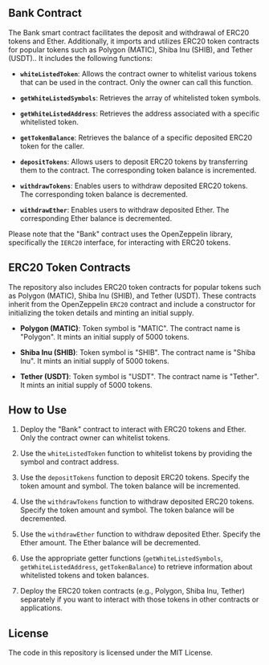 ## Bank Contract

The Bank smart contract facilitates the deposit and withdrawal of ERC20 tokens and Ether. Additionally, it imports and utilizes ERC20 token contracts for popular tokens such as Polygon (MATIC), Shiba Inu (SHIB), and Tether (USDT).. It includes the following functions:

- **`whiteListedToken`**: Allows the contract owner to whitelist various tokens that can be used in the contract. Only the owner can call this function.

- **`getWhiteListedSymbols`**: Retrieves the array of whitelisted token symbols.

- **`getWhiteListedAddress`**: Retrieves the address associated with a specific whitelisted token.

- **`getTokenBalance`**: Retrieves the balance of a specific deposited ERC20 token for the caller.

- **`depositTokens`**: Allows users to deposit ERC20 tokens by transferring them to the contract. The corresponding token balance is incremented.

- **`withdrawTokens`**: Enables users to withdraw deposited ERC20 tokens. The corresponding token balance is decremented.

- **`withdrawEther`**: Enables users to withdraw deposited Ether. The corresponding Ether balance is decremented.

Please note that the "Bank" contract uses the OpenZeppelin library, specifically the `IERC20` interface, for interacting with ERC20 tokens.

## ERC20 Token Contracts

The repository also includes ERC20 token contracts for popular tokens such as Polygon (MATIC), Shiba Inu (SHIB), and Tether (USDT). These contracts inherit from the OpenZeppelin `ERC20` contract and include a constructor for initializing the token details and minting an initial supply.

- **Polygon (MATIC)**: Token symbol is "MATIC". The contract name is "Polygon". It mints an initial supply of 5000 tokens.

- **Shiba Inu (SHIB)**: Token symbol is "SHIB". The contract name is "Shiba Inu". It mints an initial supply of 5000 tokens.

- **Tether (USDT)**: Token symbol is "USDT". The contract name is "Tether". It mints an initial supply of 5000 tokens.

## How to Use

1. Deploy the "Bank" contract to interact with ERC20 tokens and Ether. Only the contract owner can whitelist tokens.

2. Use the `whiteListedToken` function to whitelist tokens by providing the symbol and contract address.

3. Use the `depositTokens` function to deposit ERC20 tokens. Specify the token amount and symbol. The token balance will be incremented.

4. Use the `withdrawTokens` function to withdraw deposited ERC20 tokens. Specify the token amount and symbol. The token balance will be decremented.

5. Use the `withdrawEther` function to withdraw deposited Ether. Specify the Ether amount. The Ether balance will be decremented.

6. Use the appropriate getter functions (`getWhiteListedSymbols`, `getWhiteListedAddress`, `getTokenBalance`) to retrieve information about whitelisted tokens and token balances.

7. Deploy the ERC20 token contracts (e.g., Polygon, Shiba Inu, Tether) separately if you want to interact with those tokens in other contracts or applications.

## License

The code in this repository is licensed under the MIT License.
